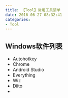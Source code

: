 ```yaml
---
title: 【Tool】常用工具清单
date: 2016-06-27 08:32:41
categories:
- Tool
---
```


## Windows软件列表

- Autohotkey
- Chrome
- Android Studio
- Everything
- Wiz
- Diito
-